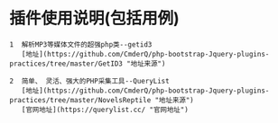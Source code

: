  插件使用说明(包括用例)
 ====
 	
 	1  解析MP3等媒体文件的超强php类--getid3  
 	   [地址](https://github.com/CmderQ/php-bootstrap-Jquery-plugins-practices/tree/master/GetID3 "地址来源")   

 	2  简单、 灵活、强大的PHP采集工具--QueryList  
 	   [地址](https://github.com/CmderQ/php-bootstrap-Jquery-plugins-practices/tree/master/NovelsReptile "地址来源")   
 	   [官网地址](https://querylist.cc/ "官网地址")  
